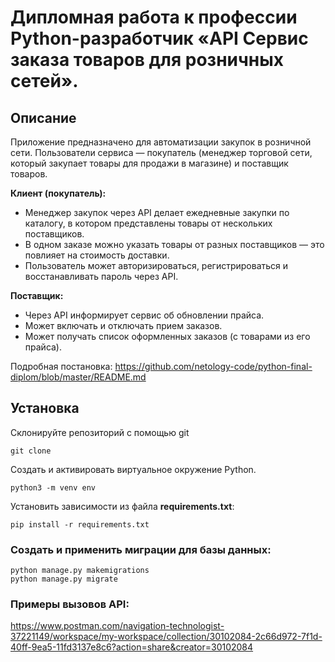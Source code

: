 # Дипломная работа к профессии Python-разработчик «API Сервис заказа товаров для розничных сетей».

## Описание

Приложение предназначено для автоматизации закупок в розничной сети. Пользователи сервиса — покупатель (менеджер торговой сети, который закупает товары для продажи в магазине) и поставщик товаров.

**Клиент (покупатель):**

- Менеджер закупок через API делает ежедневные закупки по каталогу, в котором
  представлены товары от нескольких поставщиков.
- В одном заказе можно указать товары от разных поставщиков — это
  повлияет на стоимость доставки.
- Пользователь может авторизироваться, регистрироваться и восстанавливать пароль через API.
    
**Поставщик:**

- Через API информирует сервис об обновлении прайса.
- Может включать и отключать прием заказов.
- Может получать список оформленных заказов (с товарами из его прайса).

Подробная постановка:
https://github.com/netology-code/python-final-diplom/blob/master/README.md
## Установка

Склонируйте репозиторий с помощью git

    git clone 

Создать и активировать виртуальное окружение Python.
```
python3 -m venv env 
```

Установить зависимости из файла **requirements.txt**:
```
pip install -r requirements.txt
```

### Создать и применить миграции для базы данных:
```
python manage.py makemigrations
python manage.py migrate
```
### Примеры вызовов API:
https://www.postman.com/navigation-technologist-37221149/workspace/my-workspace/collection/30102084-2c66d972-7f1d-40ff-9ea5-11fd3137e8c6?action=share&creator=30102084